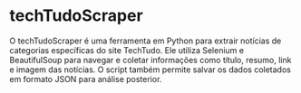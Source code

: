 # techTudoScraper
O techTudoScraper é uma ferramenta em Python para extrair notícias de categorias específicas do site TechTudo. Ele utiliza Selenium e BeautifulSoup para navegar e coletar informações como título, resumo, link e imagem das notícias. O script também permite salvar os dados coletados em formato JSON para análise posterior.
